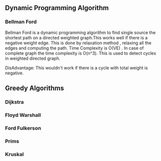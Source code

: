 
## Dynamic Programming Algorithm

### Bellman Ford
Bellman Ford is a dynamic programming algorithm to find single source the shortest path on a
directed weighted graph.This works well if there is a negative weight edge.
This is done by relaxation method , relaxing all the edges and computing the path.
Time Complexity is O(VE) . In case of complete graph the time complexity is O(n^3).
This is used to detect cycles in weighted directed graph.

DisAdvantage:
This wouldn't work if there is a cycle with total weight is negative.

## Greedy Algorithms


### Dijkstra


### Floyd Warshall


### Ford Fulkerson

### Prims

### Kruskal
